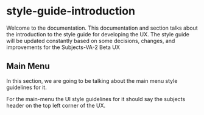 # style-guide-introduction

Welcome to the documentation. This documentation and section talks about
the introduction to the style guide for developing the UX. The style guide
will be updated constantly based on some decisions, changes, and improvements
for the Subjects-VA-2 Beta UX



## Main Menu

In this section, we are going to be talking about the main menu style guidelines
for it.


For the main-menu the UI style guidelines for it should say the subjects header on
the top left corner of the UX.

